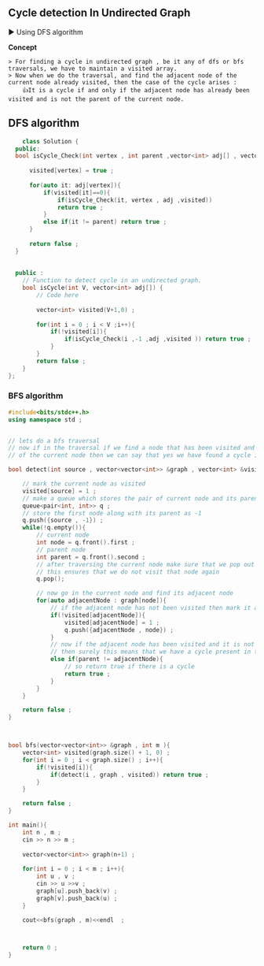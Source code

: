 ## Cycle detection In Undirected Graph

▶️ Using DFS algorithm  

**Concept**

    > For finding a cycle in undirected graph , be it any of dfs or bfs traversals, we have to maintain a visited array.
    > Now when we do the traversal, and find the adjacent node of the current node already visited, then the case of the cycle arises : 
        👍It is a cycle if and only if the adjacent node has already been visited and is not the parent of the current node. 


## DFS algorithm

```cpp
    class Solution {
  public:
  bool isCycle_Check(int vertex , int parent ,vector<int> adj[] , vector<int>& visited){
      
      visited[vertex] = true ;
      
      for(auto it: adj[vertex]){
          if(visited[it]==0){
              if(isCycle_Check(it, vertex , adj ,visited))
              return true ;
          }  
          else if(it != parent) return true ;
      }
      
      return false ;
  }
  
  
  public : 
    // Function to detect cycle in an undirected graph.
    bool isCycle(int V, vector<int> adj[]) {
        // Code here
        
        vector<int> visited(V+1,0) ;
        
        for(int i = 0 ; i < V ;i++){
            if(!visited[i]){
                if(isCycle_Check(i ,-1 ,adj ,visited )) return true ;
            }
        }
        return false ;
    }
};
```

### BFS algorithm

```cpp
#include<bits/stdc++.h> 
using namespace std ;


// lets do a bfs traversal
// now if in the traversal if we find a node that has been visited and is not the parent 
// of the current node then we can say that yes we have found a cycle in the graph

bool detect(int source , vector<vector<int>> &graph , vector<int> &visited){

	// mark the current node as visited 
	visited[source] = 1 ;
	// make a queue which stores the pair of current node and its parent node 
	queue<pair<int, int>> q ;
	// store the first node along with its parent as -1
	q.push({source , -1}) ;
	while(!q.empty()){
		// current node
		int node = q.front().first ;
		// parent node
		int parent = q.front().second ;
		// after traversing the current node make sure that we pop out the node 
		// this ensures that we do not visit that node again
		q.pop();

		// now go in the current node and find its adjacent node
		for(auto adjacentNode : graph[node]){
			// if the adjacent node has not been visited then mark it as visited 
			if(!visited[adjacentNode]){
				visited[adjacentNode] = 1 ;
				q.push({adjacentNode , node}) ;
			}
			// now if the adjacent node has been visited and it is not the parent node 
			// then surely this means that we have a cycle present in the graph
			else if(parent != adjacentNode){
				// so return true if there is a cycle
				return true ;
			}
		}
	}

	return false ;
}



bool bfs(vector<vector<int>> &graph , int m ){
	vector<int> visited(graph.size() + 1, 0) ;
	for(int i = 0 ; i < graph.size() ; i++){
		if(!visited[i]){
			if(detect(i , graph , visited)) return true ;
		}
	}

	return false ;
}

int main(){
	int n , m ;
	cin >> n >> m ;
  	
  	vector<vector<int>> graph(n+1) ;
  	 
	for(int i = 0 ; i < m ; i++){
		int u , v ;
		cin >> u >>v ;
		graph[u].push_back(v) ;
		graph[v].push_back(u) ;
	}

	cout<<bfs(graph , m)<<endl  ;



	return 0 ;
}
```